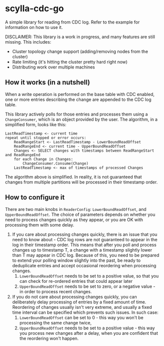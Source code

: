 # scylla-cdc-go

A simple library for reading from CDC log.
Refer to the example for information on how to use it.

DISCLAIMER: This library is a work in progress, and many features are still missing. This includes:

- Cluster topology change support (adding/removing nodes from the cluster)
- Rate limiting (it's hitting the cluster pretty hard right now)
- Distributing work over multiple machines

## How it works (in a nutshell)

When a write operation is performed on the base table with CDC enabled, one or more entries describing the change are appended to the CDC log table.

This library actively polls for those entries and processes them using a `ChangeConsumer`, which is an object provided by the user. The algorithm, in a simplified form, looks like this:

```
LastReadTimestamp <- current time
repeat until stopped or error occurs:
    ReadRangeStart <- LastReadTimestamp - LowerBoundReadOffset
    ReadRangeEnd <- current time - UpperBoundReadOffset
    Changes <- SELECT changes with timestamps between ReadRangeStart and ReadRangeEnd
    for each Change in Changes:
        ChangeConsumer.Consume(Change)
    LastReadTimestamp <- max of timestamps of processed Changes
```

The algorithm above is simplified. In reality, it is not guaranteed that changes from multiple partitions will be processed in their timestamp order.

## How to configure it

There are two main knobs in `ReaderConfig`: `LowerBoundReadOffset`, and `UpperBoundReadOffset`. The choice of parameters depends on whether you need to process changes quickly as they appear, or you are OK with processing them with some delay.

1. If you care about processing changes quickly, there is an issue that you need to know about - CDC log rows are not guaranteed to appear in the log in their timestamp order. This means that after you poll and process changes up to timestamp T, a change with a timestamp slightly lower than T may appear in CDC log. Because of this, you need to be prepared to extend your polling window slightly into the past, be ready to deduplicate entries and accept occasional reordering when processing changes.
   1. `LowerBoundReadOffset` needs to be set to a positive value, so that you can check for re-ordered entries that could appear later
   2. `UpperBoundReadOffset` needs to be set to zero, or a negative value - in order to process recent changes.
2. If you do not care about processing changes quickly, you can deliberately delay processing of entries by a fixed amount of time. Reordering of changes usually isn't very extreme, and usually a fixed time interval can be specified which prevents such issues. In such case:
   1. `LowerBoundReadOffset` can be set to 0 - this way you won't be processing the same change twice,
   2. `UpperBoundReadOffset` needs to be set to a positive value - this way you process new changes after a delay, when you are confident that the reordering won't happen.
